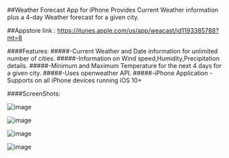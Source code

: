 ##Weather Forecast App for iPhone 
Provides Current Weather information plus a 4-day Weather forecast for a given city.

##Appstore link : https://itunes.apple.com/us/app/weacast/id1193385788?mt=8

####Features:
#####-Current Weather and Date information for unlimited number of cities.
#####-Information on Wind speed,Humidity,Precipitation details.
#####-Minimum and Maximum Temperature for the next 4 days for a given city.
#####-Uses openweather API.
#####-iPhone Application - Supports on all iPhone devices running iOS 10+

####ScreenShots:

![image](https://cloud.githubusercontent.com/assets/11078225/21992752/ae52bedc-dbe5-11e6-8fbe-e73544846c0e.png)

![image](https://cloud.githubusercontent.com/assets/11078225/21992794/d59ba3f0-dbe5-11e6-9746-8f363a52e006.png)

![image](https://cloud.githubusercontent.com/assets/11078225/21992823/fac7738e-dbe5-11e6-97ed-9982d4314153.png)

![image](https://cloud.githubusercontent.com/assets/11078225/21992856/10494ba6-dbe6-11e6-9192-69f8b26e3ae8.png)
